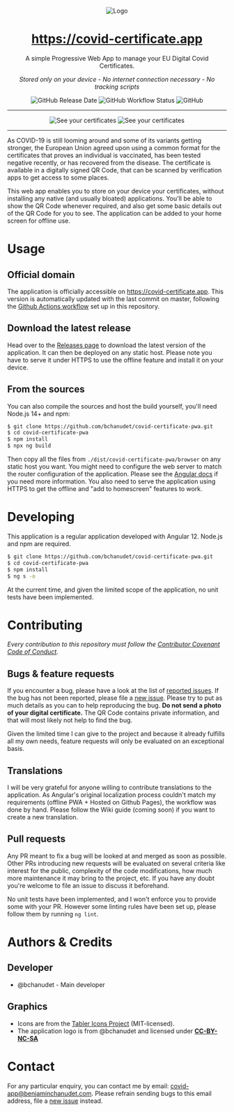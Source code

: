 <div align="center">

![Logo](./img/logo.png)

# https://covid-certificate.app

A simple Progressive Web App to manage your EU Digital Covid Certificates.

*Stored only on your device - No internet connection necessary - No tracking scripts*

![GitHub Release Date](https://img.shields.io/github/release-date/bchanudet/covid-certificate-pwa?style=flat-square)
![GitHub Workflow Status](https://img.shields.io/github/workflow/status/bchanudet/covid-certificate-pwa/CI?style=flat-square)
![GitHub](https://img.shields.io/github/license/bchanudet/covid-certificate-pwa?style=flat-square)

<hr>

![See your certificates](./img/list.jpg) ![See your certificates](./img/qrcode_dark.jpg)

<hr>
</div>

As COVID-19 is still looming around and some of its variants getting stronger, the European Union agreed upon using a common format for the certificates that proves an individual is vaccinated, has been tested negative recently, or has recovered from the disease. The certificate is available in a digitally signed QR Code, that can be scanned by verification apps to get access to some places.

This web app enables you to store on your device your certificates, without installing any native (and usually bloated) applications. You'll be able to show the QR Code whenever required, and also get some basic details out of the QR Code for you to see. The application can be added to your home screen for offline use.

# Usage

## Official domain

The application is officially accessible on https://covid-certificate.app. This version is automatically updated with the last commit on master, following the [Github Actions workflow](https://github.com/bchanudet/covid-certificate-pwa/blob/main/.github/workflows/main.yml) set up in this repository.

## Download the latest release

Head over to the [Releases page](https://github.com/bchanudet/covid-certificate-pwa/releases) to download the latest version of the application. It can then be deployed on any static host. Please note you have to serve it under HTTPS to use the offline feature and install it on your device.

## From the sources

You can also compile the sources and host the build yourself, you'll need Node.js 14+ and npm: 

```sh
$ git clone https://github.com/bchanudet/covid-certificate-pwa.git
$ cd covid-certificate-pwa
$ npm install
$ npx ng build
```

Then copy all the files from `./dist/covid-certificate-pwa/browser` on any static host you want. You might need to configure the web server to match the router configuration of the application. Please see the [Angular docs](https://angular.io/guide/deployment#server-configuration) if you need more information. You also need to serve the application using HTTPS to get the offline and "add to homescreen" features to work.

# Developing

This application is a regular application developed with Angular 12. Node.js and npm are required. 

```sh
$ git clone https://github.com/bchanudet/covid-certificate-pwa.git
$ cd covid-certificate-pwa
$ npm install
$ ng s -o
```

At the current time, and given the limited scope of the application, no unit tests have been implemented.

# Contributing

*Every contribution to this repository must follow the [Contributor Covenant Code of Conduct](./CODE_OF_CONDUCT.md).*

## Bugs & feature requests

If you encounter a bug, please have a look at the list of [reported issues](https://github.com/bchanudet/covid-certificate-pwa/issues). If the bug has not been reported, please file a [new issue](https://github.com/bchanudet/covid-certificate-pwa/issues/new). Please try to put as much details as you can to help reproducing the bug. **Do not send a photo of your digital certificate.** The QR Code contains private information, and that will most likely not help to find the bug.

Given the limited time I can give to the project and because it already fulfills all my own needs, feature requests will only be evaluated on an exceptional basis.

## Translations

I will be very grateful for anyone willing to contribute translations to the application. As Angular's original localization process couldn't match my requirements (offline PWA + Hosted on Github Pages), the workflow was done by hand. Please follow the Wiki guide (coming soon) if you want to create a new translation.

## Pull requests

Any PR meant to fix a bug will be looked at and merged as soon as possible. Other PRs introducing new requests will be evaluated on several criteria like interest for the public, complexity of the code modifications, how much more maintenance it may bring to the project, etc. If you have any doubt you're welcome to file an issue to discuss it beforehand.

No unit tests have been implemented, and I won't enforce you to provide some with your PR. However some linting rules have been set up, please follow them by running `ng lint`.

# Authors & Credits

## Developer
- @bchanudet - Main developer

## Graphics
- Icons are from the [Tabler Icons Project](https://tabler-icons.io/) (MIT-licensed).
- The application logo is from @bchanudet and licensed under [**CC-BY-NC-SA**](https://creativecommons.org/licenses/by-nc-sa/4.0/deed.en)


# Contact

For any particular enquiry, you can contact me by email: covid-app@benjaminchanudet.com. Please refrain sending bugs to this email address, file a [new issue](https://github.com/bchanudet/covid-certificate-pwa/issues/new) instead.
